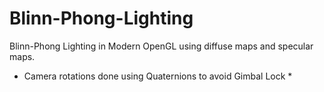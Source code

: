 # Blinn-Phong-Lighting

Blinn-Phong Lighting in Modern OpenGL using diffuse maps and specular maps. 

* Camera rotations done using Quaternions to avoid Gimbal Lock *
